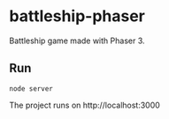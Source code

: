 # battleship-phaser

Battleship game made with Phaser 3.

## Run

```
node server
```
The project runs on http://localhost:3000
